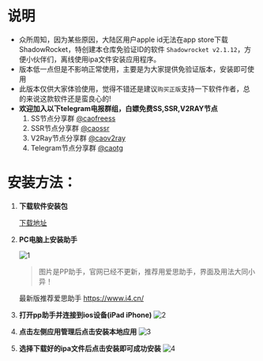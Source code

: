 # 说明
- 众所周知，因为某些原因，大陆区用户apple id无法在app store下载ShadowRocket，特创建本仓库免验证ID的软件 `Shadowrocket v2.1.12`，方便小伙伴们，离线使用ipa文件安装应用程序。
- 版本低一点但是不影响正常使用，主要是为大家提供免验证版本，安装即可使用
- 此版本仅供大家体验使用，觉得不错还是建议`购买正版`支持一下软件作者，总的来说这款软件还是蛮良心的!
- **欢迎加入以下telegram电报群组，白嫖免费SS,SSR,V2RAY节点**
  1. SS节点分享群  [@caofreess](https://www.t.me/caofreess)
  2. SSR节点分享群 [@caossr](https://www.t.me/caossr)
  3. V2Ray节点分享群  [@caov2ray](https://www.t.me/caov2ray)
  4. Telegram节点分享群  [@caotg](https://www.t.me/caotg)

# 安装方法：

1. **下载软件安装包**

   [下载地址](https://github.com/caovps/IOS_SSR_SS_V2RAY/raw/master/Shadowrocket_2.1.12%EF%BC%88%E6%AD%A3%E7%89%88%E5%85%8D%E9%AA%8C%E8%AF%81id%EF%BC%89.ipa)

2. **PC电脑上安装助手**

     ![1](https://github.com/caovps/IOS_SSR_SS_V2RAY/blob/master/images/1.png)

     

     >  图片是PP助手，官网已经不更新，推荐用爱思助手，界面及用法大同小异！

     最新版推荐爱思助手 https://www.i4.cn/

3. **打开pp助手并连接到ios设备(iPad iPhone)**
     ![2](https://github.com/caovps/IOS_SSR_SS_V2RAY/blob/master/images/2.png)

4. **点击左侧应用管理后点击安装本地应用**
     ![3](https://github.com/caovps/IOS_SSR_SS_V2RAY/blob/master/images/3.png)

5. **选择下载好的ipa文件后点击安装即可成功安装**
     ![4](https://github.com/caovps/IOS_SSR_SS_V2RAY/blob/master/images/4.png)
